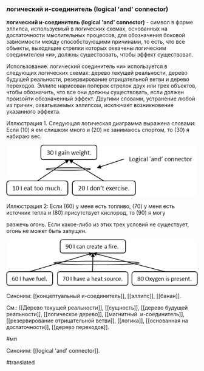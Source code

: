 ### логический и-соединитель (logical \'and\' connector)

**логический и-соединитель (logical \'and\' connector)** - символ в форме эллипса, используемый в логических схемах, основанных на достаточности мыслительных процессов, для обозначения боковой зависимости между способствующими причинами, то есть, что все объекты, выходящие стрелки которых охвачены логическим соединителем «и», должны существовать, чтобы эффект существовал.

Использование: логический соединитель «и» используется в следующих логических схемах: дерево текущей реальности, дерево будущей реальности, резервирование отрицательной ветви и дерево переходов. Эллипс нарисован поперек стрелок двух или трех объектов, чтобы обозначить, что все они должны существовать, если должен произойти обозначенный эффект. Другими словами, устранение любой из причин, охватываемых эллипсом, исключает возникновение указанного эффекта.

Иллюстрация 1. Следующая логическая диаграмма выражена словами: Если (10) я ем слишком много и (20) не занимаюсь спортом, то (30) я набираю вес.

![](images/image18.png)

Иллюстрация 2: Если (60) у меня есть топливо, (70) у меня есть источник тепла и (80) присутствует кислород, то (90) я могу

разжечь огонь. Если какое-либо из этих трех условий не существует, огонь не может быть запущен.

![](images/image98.png)

Синоним: [[концептуальный и-соединитель]], [[эллипс]], [[банан]].

См.: [[Дерево текущей реальности]], [[сущность]], [[дерево будущей реальности]], [[логическое дерево]], [[магнитный  и-соединитель]], [[резервирование отрицательной ветви]], [[логика]], [[основанная на достаточности]], [[дерево переходов]].

#мп

Синоним: [[logical \'and\' connector]].

#translated
